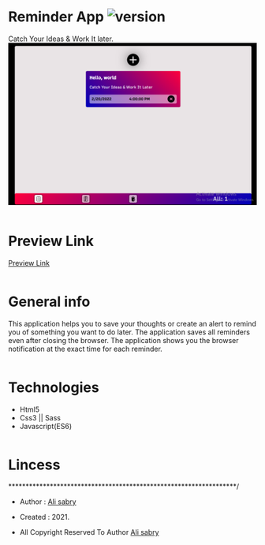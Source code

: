 # Reminder App ![version](https://img.shields.io/badge/version-1.1-brightgreen)
Catch Your Ideas & Work It later.
<img src="images/preview.png" >

```
```
# Preview Link
[Preview Link](https://ali-sabry.github.io/reminder-app/)

```
```
# General info
This application helps you to save your thoughts or create an alert to remind you of something you want to do later. The application saves all reminders even after closing the browser. The application shows you the browser notification at the exact time for each reminder.

```
```
# Technologies 
* Html5
* Css3 || Sass
* Javascript(ES6)

```
```

# Lincess
******************************************************************/

* Author      : [Ali sabry](https://www.linkedin.com/in/ali-sabry/)
* Created     : 2021.

* All Copyright Reserved To Author [Ali sabry](https://www.linkedin.com/in/ali-sabry/)
